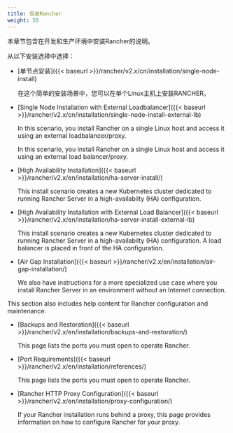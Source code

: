 ```yaml
---
title: 安装Rancher
weight: 50
---
```

本章节包含在开发和生产环境中安装Rancher的说明。

从以下安装选择中选择：

- [单节点安装]({{< baseurl >}}/rancher/v2.x/cn/installation/single-node-install)

	在这个简单的安装场景中，您可以在单个Linux主机上安装RANCHER。
	
- [Single Node Installation with External Loadbalancer]({{< baseurl >}}/rancher/v2.x/cn/installation/single-node-install-external-lb)

	In this scenario, you install Rancher on a single Linux host and access it using an external loadbalancer/proxy.

	In this scenario, you install Rancher on a single Linux host and access it using an external load balancer/proxy.

-  [High Availability Installation]({{< baseurl >}}/rancher/v2.x/en/installation/ha-server-install/)

 	This install scenario creates a new Kubernetes cluster dedicated to running Rancher Server in a high-availabilty (HA) configuration.

-  [High Availability Installation with External Load Balancer]({{< baseurl >}}/rancher/v2.x/en/installation/ha-server-install-external-lb)

 	This install scenario creates a new Kubernetes cluster dedicated to running Rancher Server in a high-availabilty (HA) configuration. A load balancer is placed in front of the HA configuration.

-  [Air Gap Installation]({{< baseurl >}}/rancher/v2.x/en/installation/air-gap-installation/)

 	We also have instructions for a more specialized use case where you install Rancher Server in an environment without an Internet connection.

This section also includes help content for Rancher configuration and maintenance.

-  [Backups and Restoration]({{< baseurl >}}/rancher/v2.x/en/installation/backups-and-restoration/)

 	This page lists the ports you must open to operate Rancher.

-  [Port Requirements]({{< baseurl >}}/rancher/v2.x/en/installation/references/)

 	This page lists the ports you must open to operate Rancher.

-  [Rancher HTTP Proxy Configuration]({{< baseurl >}}/rancher/v2.x/en/installation/proxy-configuration/)

	If your Rancher installation runs behind a proxy, this page provides information on how to configure Rancher for your proxy.
